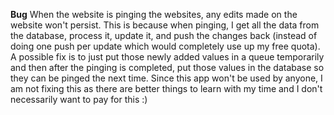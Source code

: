 **Bug** 
When the website is pinging the websites, any edits made on the website won't persist. This is because when pinging, I get all the data from the database, process it, update it, and push the changes back (instead of doing one push per update which would completely use up my free quota). A possible fix is to just put those newly added values in a queue temporarily and then after the pinging is completed, put those values in the database so they can be pinged the next time. Since this app won't be used by anyone, I am not fixing this as there are better things to learn with my time and I don't necessarily want to pay for this :)

